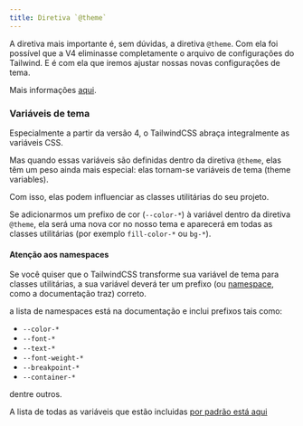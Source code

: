 ```yaml
---
title: Diretiva `@theme`
---
```


A diretiva mais importante é, sem dúvidas, a diretiva `@theme`. Com ela foi possível que a V4 eliminasse completamente o arquivo de configurações do Tailwind. E é com ela que iremos ajustar nossas novas configurações de tema.

Mais informações [aqui](https://tailwindcss.com/docs/theme).

### Variáveis de tema

Especialmente a partir da versão 4, o TailwindCSS abraça integralmente as variáveis CSS.

Mas quando essas variáveis são definidas dentro da diretiva `@theme`, elas têm um peso ainda mais especial: elas tornam-se variáveis de tema (theme variables).

Com isso, elas podem influenciar as classes utilitárias do seu projeto.

Se adicionarmos um prefixo de cor (`--color-*`) à variável dentro da diretiva `@theme`, ela será uma nova cor no nosso tema e aparecerá em todas as classes utilitárias (por exemplo `fill-color-*` ou `bg-*`).

#### Atenção aos namespaces

Se você quiser que o TailwindCSS transforme sua variável de tema para classes utilitárias, a sua variável deverá ter um prefixo (ou [namespace](https://tailwindcss.com/docs/theme#theme-variable-namespaces), como a documentação traz) correto.

a lista de namespaces está na documentação e inclui prefixos tais como:

- `--color-*`
- `--font-*`
- `--text-*`
- `--font-weight-*`
- `--breakpoint-*`
- `--container-*`

dentre outros.

A lista de todas as variáveis que estão incluidas [por padrão está aqui](https://tailwindcss.com/docs/theme#default-theme-variable-reference)
